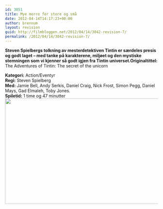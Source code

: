 ```yaml
---
id: 3051
title: Mye morro for store og små
date: 2012-04-14T14:17:23+00:00
author: brennum
layout: revision
guid: http://filmbloggen.net/2012/04/14/3042-revision-7/
permalink: /2012/04/14/3042-revision-7/
---
```

**Steven Spielbergs tolkning av mesterdetektiven Tintin er særdeles presis og godt laget &#8211; med tanke på karakterene, miljøet og den mystiske stemningen som vi kjenner så godt igjen fra Tintin universet.<!--more-->Originaltittel:** The Adventures of Tintin: The secret of the unicorn

  
**Kategori:** Action/Eventyr  
**Regi:** Steven Spielberg  
**Med:** Jamie Bell, Andy Serkis, Daniel Craig, Nick Frost, Simon Pegg, Daniel Mays, Gad Elmaleh, Toby Jones.  
**Spiletid:** 1 time og 47 minutter  
<a href="http://filmbloggen.net/?attachment_id=3045" rel="attachment wp-att-3045"><img class="alignnone size-large wp-image-3045" src="http://filmbloggen.net/wp-content/uploads//2012/04/the-adventures-of-tintin-movie-4-620x348.jpg" alt="" width="620" height="348" /></a>